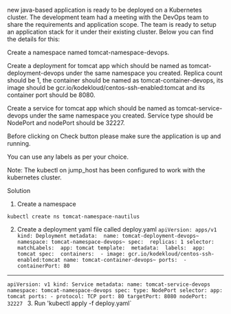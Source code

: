  new java-based application is ready to be deployed on a Kubernetes cluster. The development team had a meeting with the DevOps team to share the requirements and application scope. The team is ready to setup an application stack for it under their existing cluster. Below you can find the details for this:

 Create a namespace named tomcat-namespace-devops.

 Create a deployment for tomcat app which should be named as tomcat-deployment-devops under the same namespace you created. Replica count should be 1, the container should be named as tomcat-container-devops, its image should be gcr.io/kodekloud/centos-ssh-enabled:tomcat and its container port should be 8080.

 Create a service for tomcat app which should be named as tomcat-service-devops under the same namespace you created. Service type should be NodePort and nodePort should be 32227.

 Before clicking on Check button please make sure the application is up and running.

 You can use any labels as per your choice.

 Note: The kubectl on jump_host has been configured to work with the kubernetes cluster.

 Solution

 1. Create a namespace

 `kubectl create ns tomcat-namespace-nautilus`

 2. Create a deployment yaml file called deploy.yaml
`
apiVersion: apps/v1
kind: Deployment
metadata: 
  name: tomcat-deployment-devops~
  namespace: tomcat-namespace-devops~
spec: 
  replicas: 1
  selector: 
    matchLabels: 
      app: tomcat
  template: 
    metadata: 
      labels: 
        app: tomcat
    spec: 
      containers: 
        - image: gcr.io/kodekloud/centos-ssh-enabled:tomcat
          name: tomcat-container-devops~
          ports: 
            - containerPort: 80
`
---
`apiVersion: v1
kind: Service
metadata:
  name: tomcat-service-devops
  namespace: tomcat-namespace-devops
spec:
  type: NodePort
  selector:
    app: tomcat
  ports:
    - protocol: TCP
      port: 80
      targetPort: 8080
      nodePort: 32227
`
3. Run
'kubectl apply -f deploy.yaml`
